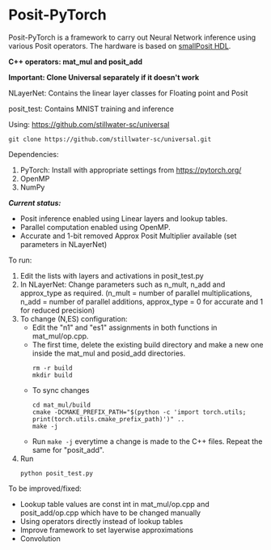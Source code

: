 # Posit-PyTorch
Posit-PyTorch is a framework to carry out Neural Network inference using various Posit operators. The hardware is based on [smallPosit HDL](https://github.com/starbrilliance/SmallPositHDL).

**C++ operators: mat_mul and posit_add**

**Important: Clone Universal separately if it doesn't work**

NLayerNet: Contains the linear layer classes for Floating point and Posit

posit_test: Contains MNIST training and inference

Using: https://github.com/stillwater-sc/universal

```
git clone https://github.com/stillwater-sc/universal.git
```
Dependencies:
1. PyTorch: Install with appropriate settings from https://pytorch.org/
2. OpenMP
3. NumPy


***Current status:*** 
- Posit inference enabled using Linear layers and lookup tables. 
- Parallel computation enabled using OpenMP. 
- Accurate and 1-bit removed Approx Posit Multiplier available (set parameters in NLayerNet)

To run:
 1. Edit the lists with layers and activations in posit_test.py
 2. In NLayerNet: Change parameters such as n_mult, n_add and approx_type as required. (n_mult = number of parallel multiplications, n_add = number of parallel additions, approx_type = 0 for accurate and 1 for reduced precision)
 4. To change (N,ES) configuration:
    - Edit the "n1" and "es1" assignments in both functions in mat_mul/op.cpp. 
    - The first time, delete the existing build directory and make a new one inside the mat_mul and posid_add directories.
      ```
      rm -r build
      mkdir build
      ```
    - To sync changes
      ```
      cd mat_mul/build
      cmake -DCMAKE_PREFIX_PATH="$(python -c 'import torch.utils; print(torch.utils.cmake_prefix_path)')" ..
      make -j
      ```
    - Run ``` make -j ``` everytime a change is made to the C++ files. Repeat the same for "posit_add".
  3. Run
     ```
     python posit_test.py
     ```

To be improved/fixed:
 - Lookup table values are const int in mat_mul/op.cpp and posit_add/op.cpp which have to be changed manually
 - Using operators directly instead of lookup tables
 - Improve framework to set layerwise approximations
 - Convolution 
